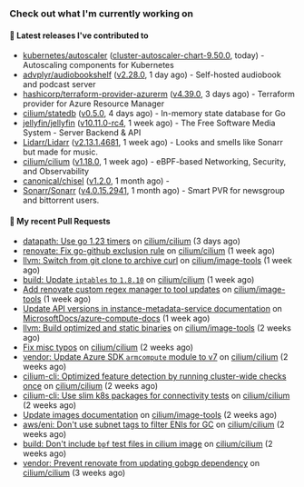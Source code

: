 ### Check out what I'm currently working on

#### 🔭 Latest releases I've contributed to

- [kubernetes/autoscaler](https://github.com/kubernetes/autoscaler) ([cluster-autoscaler-chart-9.50.0](https://github.com/kubernetes/autoscaler/releases/tag/cluster-autoscaler-chart-9.50.0), today) - Autoscaling components for Kubernetes
- [advplyr/audiobookshelf](https://github.com/advplyr/audiobookshelf) ([v2.28.0](https://github.com/advplyr/audiobookshelf/releases/tag/v2.28.0), 1 day ago) - Self-hosted audiobook and podcast server
- [hashicorp/terraform-provider-azurerm](https://github.com/hashicorp/terraform-provider-azurerm) ([v4.39.0](https://github.com/hashicorp/terraform-provider-azurerm/releases/tag/v4.39.0), 3 days ago) - Terraform provider for Azure Resource Manager
- [cilium/statedb](https://github.com/cilium/statedb) ([v0.5.0](https://github.com/cilium/statedb/releases/tag/v0.5.0), 4 days ago) - In-memory state database for Go
- [jellyfin/jellyfin](https://github.com/jellyfin/jellyfin) ([v10.11.0-rc4](https://github.com/jellyfin/jellyfin/releases/tag/v10.11.0-rc4), 1 week ago) - The Free Software Media System - Server Backend & API
- [Lidarr/Lidarr](https://github.com/Lidarr/Lidarr) ([v2.13.1.4681](https://github.com/Lidarr/Lidarr/releases/tag/v2.13.1.4681), 1 week ago) - Looks and smells like Sonarr but made for music.
- [cilium/cilium](https://github.com/cilium/cilium) ([v1.18.0](https://github.com/cilium/cilium/releases/tag/v1.18.0), 1 week ago) - eBPF-based Networking, Security, and Observability
- [canonical/chisel](https://github.com/canonical/chisel) ([v1.2.0](https://github.com/canonical/chisel/releases/tag/v1.2.0), 1 month ago) - 
- [Sonarr/Sonarr](https://github.com/Sonarr/Sonarr) ([v4.0.15.2941](https://github.com/Sonarr/Sonarr/releases/tag/v4.0.15.2941), 1 month ago) - Smart PVR for newsgroup and bittorrent users.

#### 🔨 My recent Pull Requests

- [datapath: Use go 1.23 timers](https://github.com/cilium/cilium/pull/41040) on [cilium/cilium](https://github.com/cilium/cilium) (3 days ago)
- [renovate: Fix go-github exclusion rule](https://github.com/cilium/cilium/pull/40911) on [cilium/cilium](https://github.com/cilium/cilium) (1 week ago)
- [llvm: Switch from git clone to archive curl](https://github.com/cilium/image-tools/pull/370) on [cilium/image-tools](https://github.com/cilium/image-tools) (1 week ago)
- [build: Update `iptables` to `1.8.10`](https://github.com/cilium/cilium/pull/40842) on [cilium/cilium](https://github.com/cilium/cilium) (1 week ago)
- [Add renovate custom regex manager to tool updates](https://github.com/cilium/image-tools/pull/369) on [cilium/image-tools](https://github.com/cilium/image-tools) (1 week ago)
- [Update API versions in instance-metadata-service documentation](https://github.com/MicrosoftDocs/azure-compute-docs/pull/289) on [MicrosoftDocs/azure-compute-docs](https://github.com/MicrosoftDocs/azure-compute-docs) (1 week ago)
- [llvm: Build optimized and static binaries](https://github.com/cilium/image-tools/pull/368) on [cilium/image-tools](https://github.com/cilium/image-tools) (2 weeks ago)
- [Fix misc typos](https://github.com/cilium/cilium/pull/40769) on [cilium/cilium](https://github.com/cilium/cilium) (2 weeks ago)
- [vendor: Update Azure SDK `armcompute` module to v7](https://github.com/cilium/cilium/pull/40718) on [cilium/cilium](https://github.com/cilium/cilium) (2 weeks ago)
- [cilium-cli: Optimized feature detection by running cluster-wide checks once](https://github.com/cilium/cilium/pull/40715) on [cilium/cilium](https://github.com/cilium/cilium) (2 weeks ago)
- [cilium-cli: Use slim k8s packages for connectivity tests](https://github.com/cilium/cilium/pull/40708) on [cilium/cilium](https://github.com/cilium/cilium) (2 weeks ago)
- [Update images documentation](https://github.com/cilium/image-tools/pull/367) on [cilium/image-tools](https://github.com/cilium/image-tools) (2 weeks ago)
- [aws/eni: Don't use subnet tags to filter ENIs for GC](https://github.com/cilium/cilium/pull/40656) on [cilium/cilium](https://github.com/cilium/cilium) (2 weeks ago)
- [build: Don't include `bpf` test files in cilium image](https://github.com/cilium/cilium/pull/40634) on [cilium/cilium](https://github.com/cilium/cilium) (2 weeks ago)
- [vendor: Prevent renovate from updating gobgp dependency](https://github.com/cilium/cilium/pull/40612) on [cilium/cilium](https://github.com/cilium/cilium) (3 weeks ago)
